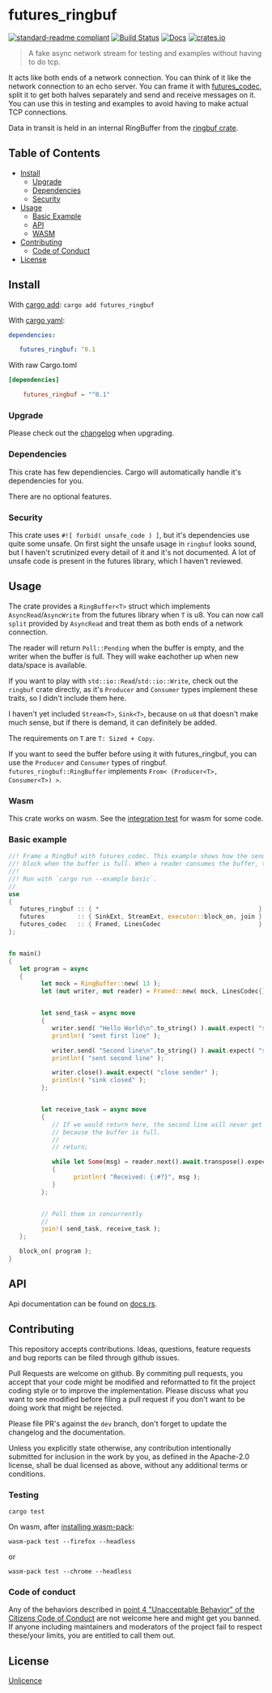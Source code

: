 # futures_ringbuf

[![standard-readme compliant](https://img.shields.io/badge/readme%20style-standard-brightgreen.svg?style=flat-square)](https://github.com/RichardLitt/standard-readme)
[![Build Status](https://api.travis-ci.org/najamelan/futures_ringbuf.svg?branch=master)](https://travis-ci.org/najamelan/futures_ringbuf)
[![Docs](https://docs.rs/futures_ringbuf/badge.svg)](https://docs.rs/futures_ringbuf)
[![crates.io](https://img.shields.io/crates/v/futures_ringbuf.svg)](https://crates.io/crates/futures_ringbuf)


> A fake async network stream for testing and examples without having to do tcp.

It acts like both ends of a network connection. You can think of it like the network connection to an echo server. You can frame it with [futures_codec](https://crates.io/crates/futures_codec), split it to get both halves separately and send and receive messages on it. You can use this in testing and examples to avoid having to make actual TCP connections.

Data in transit is held in an internal RingBuffer from the [ringbuf crate](https://crates.io/crates/ringbuf).

## Table of Contents

- [Install](#install)
   - [Upgrade](#upgrade)
   - [Dependencies](#dependencies)
   - [Security](#security)
- [Usage](#usage)
   - [Basic Example](#basic-example)
   - [API](#api)
   - [WASM](#wasm)
- [Contributing](#contributing)
   - [Code of Conduct](#code-of-conduct)
- [License](#license)


## Install
With [cargo add](https://github.com/killercup/cargo-edit):
`cargo add futures_ringbuf`

With [cargo yaml](https://gitlab.com/storedbox/cargo-yaml):
```yaml
dependencies:

   futures_ringbuf: ^0.1
```

With raw Cargo.toml
```toml
[dependencies]

    futures_ringbuf = "^0.1"
```

### Upgrade

Please check out the [changelog](https://github.com/najamelan/futures_ringbuf/blob/master/CHANGELOG.md) when upgrading.


### Dependencies

This crate has few dependiencies. Cargo will automatically handle it's dependencies for you.

There are no optional features.


### Security

This crate uses `#![ forbid( unsafe_code ) ]`, but it's dependencies use quite some unsafe. On first sight the unsafe usage in `ringbuf` looks sound, but I haven't scrutinized every detail of it and it's not documented.
A lot of unsafe code is present in the futures library, which I haven't reviewed.


## Usage

The crate provides a `RingBuffer<T>` struct which implements `AsyncRead`/`AsyncWrite` from the futures library
when `T` is u8. You can now call `split` provided by `AsyncRead` and treat them as both ends of a network connection.

The reader will return `Poll::Pending` when the buffer is empty, and the writer when the buffer is full. They will
wake eachother up when new data/space is available.

If you want to play with `std::io::Read`/`std::io::Write`, check out the `ringbuf` crate directly, as it's `Producer` and
`Consumer` types implement these traits, so I didn't include them here.

I haven't yet included `Stream<T>`, `Sink<T>`, because on `u8` that doesn't make much sense, but if there is demand,
it can definitely be added.

The requirements on `T` are `T: Sized + Copy`.

If you want to seed the buffer before using it with futures_ringbuf, you can use the `Producer` and `Consumer` types of ringbuf. `futures_ringbuf::RingBuffer` implements `From< (Producer<T>, Consumer<T>) >`.

### Wasm

This crate works on wasm. See the [integration test](https://github.com/najamelan/futures_ringbuf/tree/master/test/wasm.rs) for wasm for some code.


### Basic example

```rust
//! Frame a RingBuf with futures_codec. This example shows how the sending task will
//! block when the buffer is full. When a reader consumes the buffer, the sender is woken up.
//!
//! Run with `cargo run --example basic`.
//
use
{
   futures_ringbuf :: { *                                            } ,
   futures         :: { SinkExt, StreamExt, executor::block_on, join } ,
   futures_codec   :: { Framed, LinesCodec                           } ,
};


fn main()
{
   let program = async
   {
         let mock = RingBuffer::new( 13 );
         let (mut writer, mut reader) = Framed::new( mock, LinesCodec{} ).split();


         let send_task = async move
         {
            writer.send( "Hello World\n".to_string() ).await.expect( "send" );
            println!( "sent first line" );

            writer.send( "Second line\n".to_string() ).await.expect( "send" );
            println!( "sent second line" );

            writer.close().await.expect( "close sender" );
            println!( "sink closed" );
         };


         let receive_task = async move
         {
            // If we would return here, the second line will never get sent
            // because the buffer is full.
            //
            // return;

            while let Some(msg) = reader.next().await.transpose().expect( "receive message" )
            {
                  println!( "Received: {:#?}", msg );
            }
         };


         // Poll them in concurrently
         //
         join!( send_task, receive_task );
   };

   block_on( program );
}
```

## API

Api documentation can be found on [docs.rs](https://docs.rs/futures_ringbuf).


## Contributing

This repository accepts contributions. Ideas, questions, feature requests and bug reports can be filed through github issues.

Pull Requests are welcome on github. By commiting pull requests, you accept that your code might be modified and reformatted to fit the project coding style or to improve the implementation. Please discuss what you want to see modified before filing a pull request if you don't want to be doing work that might be rejected.

Please file PR's against the `dev` branch, don't forget to update the changelog and the documentation.

Unless you explicitly state otherwise, any contribution intentionally
submitted for inclusion in the work by you, as defined in the Apache-2.0
license, shall be dual licensed as above, without any additional terms
or conditions.

### Testing

`cargo test`

On wasm, after [installing wasm-pack](https://rustwasm.github.io/wasm-pack/):

`wasm-pack test --firefox --headless`

or

`wasm-pack test --chrome --headless`

### Code of conduct

Any of the behaviors described in [point 4 "Unacceptable Behavior" of the Citizens Code of Conduct](http://citizencodeofconduct.org/#unacceptable-behavior) are not welcome here and might get you banned. If anyone including maintainers and moderators of the project fail to respect these/your limits, you are entitled to call them out.

## License

[Unlicence](https://unlicense.org/)

